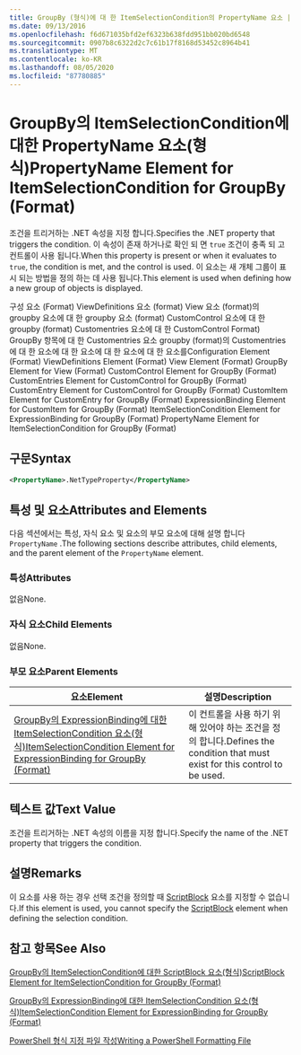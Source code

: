 ```yaml
---
title: GroupBy (형식)에 대 한 ItemSelectionCondition의 PropertyName 요소 | Microsoft Docs
ms.date: 09/13/2016
ms.openlocfilehash: f6d671035bfd2ef6323b638fdd951bb020bd6548
ms.sourcegitcommit: 0907b8c6322d2c7c61b17f8168d53452c8964b41
ms.translationtype: MT
ms.contentlocale: ko-KR
ms.lasthandoff: 08/05/2020
ms.locfileid: "87780885"
---
```

# <a name="propertyname-element-for-itemselectioncondition-for-groupby-format"></a><span data-ttu-id="5a9ce-102">GroupBy의 ItemSelectionCondition에 대한 PropertyName 요소(형식)</span><span class="sxs-lookup"><span data-stu-id="5a9ce-102">PropertyName Element for ItemSelectionCondition for GroupBy (Format)</span></span>

<span data-ttu-id="5a9ce-103">조건을 트리거하는 .NET 속성을 지정 합니다.</span><span class="sxs-lookup"><span data-stu-id="5a9ce-103">Specifies the .NET property that triggers the condition.</span></span> <span data-ttu-id="5a9ce-104">이 속성이 존재 하거나로 확인 되 면 `true` 조건이 충족 되 고 컨트롤이 사용 됩니다.</span><span class="sxs-lookup"><span data-stu-id="5a9ce-104">When this property is present or when it evaluates to `true`, the condition is met, and the control is used.</span></span> <span data-ttu-id="5a9ce-105">이 요소는 새 개체 그룹이 표시 되는 방법을 정의 하는 데 사용 됩니다.</span><span class="sxs-lookup"><span data-stu-id="5a9ce-105">This element is used when defining how a new group of objects is displayed.</span></span>

<span data-ttu-id="5a9ce-106">구성 요소 (Format) ViewDefinitions 요소 (format) View 요소 (format)의 groupby 요소에 대 한 groupby 요소 (format) CustomControl 요소에 대 한 groupby (format) Customentries 요소에 대 한 CustomControl Format) GroupBy 항목에 대 한 Customentries 요소 groupby (format)의 Customentries에 대 한 요소에 대 한 요소에 대 한 요소에 대 한 요소를</span><span class="sxs-lookup"><span data-stu-id="5a9ce-106">Configuration Element (Format) ViewDefinitions Element (Format) View Element (Format) GroupBy Element for View (Format) CustomControl Element for GroupBy (Format) CustomEntries Element for CustomControl for GroupBy (Format) CustomEntry Element for CustomControl for GroupBy (Format) CustomItem Element for CustomEntry for GroupBy (Format) ExpressionBinding Element for CustomItem for GroupBy (Format) ItemSelectionCondition Element for ExpressionBinding for GroupBy (Format) PropertyName Element for ItemSelectionCondition for GroupBy (Format)</span></span>

## <a name="syntax"></a><span data-ttu-id="5a9ce-107">구문</span><span class="sxs-lookup"><span data-stu-id="5a9ce-107">Syntax</span></span>

```xml
<PropertyName>.NetTypeProperty</PropertyName>
```

## <a name="attributes-and-elements"></a><span data-ttu-id="5a9ce-108">특성 및 요소</span><span class="sxs-lookup"><span data-stu-id="5a9ce-108">Attributes and Elements</span></span>

<span data-ttu-id="5a9ce-109">다음 섹션에서는 특성, 자식 요소 및 요소의 부모 요소에 대해 설명 합니다 `PropertyName` .</span><span class="sxs-lookup"><span data-stu-id="5a9ce-109">The following sections describe attributes, child elements, and the parent element of the `PropertyName` element.</span></span>

### <a name="attributes"></a><span data-ttu-id="5a9ce-110">특성</span><span class="sxs-lookup"><span data-stu-id="5a9ce-110">Attributes</span></span>

<span data-ttu-id="5a9ce-111">없음</span><span class="sxs-lookup"><span data-stu-id="5a9ce-111">None.</span></span>

### <a name="child-elements"></a><span data-ttu-id="5a9ce-112">자식 요소</span><span class="sxs-lookup"><span data-stu-id="5a9ce-112">Child Elements</span></span>

<span data-ttu-id="5a9ce-113">없음</span><span class="sxs-lookup"><span data-stu-id="5a9ce-113">None.</span></span>

### <a name="parent-elements"></a><span data-ttu-id="5a9ce-114">부모 요소</span><span class="sxs-lookup"><span data-stu-id="5a9ce-114">Parent Elements</span></span>

|<span data-ttu-id="5a9ce-115">요소</span><span class="sxs-lookup"><span data-stu-id="5a9ce-115">Element</span></span>|<span data-ttu-id="5a9ce-116">설명</span><span class="sxs-lookup"><span data-stu-id="5a9ce-116">Description</span></span>|
|-------------|-----------------|
|[<span data-ttu-id="5a9ce-117">GroupBy의 ExpressionBinding에 대한 ItemSelectionCondition 요소(형식)</span><span class="sxs-lookup"><span data-stu-id="5a9ce-117">ItemSelectionCondition Element for ExpressionBinding for GroupBy (Format)</span></span>](./itemselectioncondition-element-for-expressionbinding-for-groupby-format.md)|<span data-ttu-id="5a9ce-118">이 컨트롤을 사용 하기 위해 있어야 하는 조건을 정의 합니다.</span><span class="sxs-lookup"><span data-stu-id="5a9ce-118">Defines the condition that must exist for this control to be used.</span></span>|

## <a name="text-value"></a><span data-ttu-id="5a9ce-119">텍스트 값</span><span class="sxs-lookup"><span data-stu-id="5a9ce-119">Text Value</span></span>

<span data-ttu-id="5a9ce-120">조건을 트리거하는 .NET 속성의 이름을 지정 합니다.</span><span class="sxs-lookup"><span data-stu-id="5a9ce-120">Specify the name of the .NET property that triggers the condition.</span></span>

## <a name="remarks"></a><span data-ttu-id="5a9ce-121">설명</span><span class="sxs-lookup"><span data-stu-id="5a9ce-121">Remarks</span></span>

<span data-ttu-id="5a9ce-122">이 요소를 사용 하는 경우 선택 조건을 정의할 때 [ScriptBlock](./scriptblock-element-for-itemselectioncondition-for-groupby-format.md) 요소를 지정할 수 없습니다.</span><span class="sxs-lookup"><span data-stu-id="5a9ce-122">If this element is used, you cannot specify the [ScriptBlock](./scriptblock-element-for-itemselectioncondition-for-groupby-format.md) element when defining the selection condition.</span></span>

## <a name="see-also"></a><span data-ttu-id="5a9ce-123">참고 항목</span><span class="sxs-lookup"><span data-stu-id="5a9ce-123">See Also</span></span>

[<span data-ttu-id="5a9ce-124">GroupBy의 ItemSelectionCondition에 대한 ScriptBlock 요소(형식)</span><span class="sxs-lookup"><span data-stu-id="5a9ce-124">ScriptBlock Element for ItemSelectionCondition for GroupBy (Format)</span></span>](./scriptblock-element-for-itemselectioncondition-for-groupby-format.md)

[<span data-ttu-id="5a9ce-125">GroupBy의 ExpressionBinding에 대한 ItemSelectionCondition 요소(형식)</span><span class="sxs-lookup"><span data-stu-id="5a9ce-125">ItemSelectionCondition Element for ExpressionBinding for GroupBy (Format)</span></span>](./itemselectioncondition-element-for-expressionbinding-for-groupby-format.md)

[<span data-ttu-id="5a9ce-126">PowerShell 형식 지정 파일 작성</span><span class="sxs-lookup"><span data-stu-id="5a9ce-126">Writing a PowerShell Formatting File</span></span>](./writing-a-powershell-formatting-file.md)
